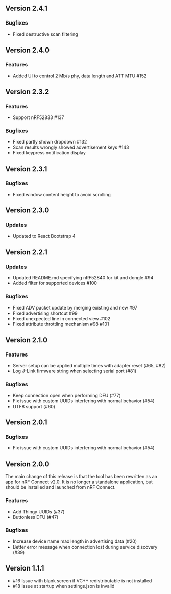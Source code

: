 ## Version 2.4.1
### Bugfixes
- Fixed destructive scan filtering

## Version 2.4.0
### Features
- Added UI to control 2 Mb/s phy, data length and ATT MTU #152

## Version 2.3.2
### Features
- Support nRF52833 #137
### Bugfixes
- Fixed partly shown dropdown #132
- Scan results wrongly showed advertisement keys #143
- Fixed keypress notification display

## Version 2.3.1
### Bugfixes
- Fixed window content height to avoid scrolling

## Version 2.3.0
### Updates
- Updated to React Bootstrap 4

## Version 2.2.1
### Updates
- Updated README.md specifying nRF52840 for kit and dongle #94
- Added filter for supported devices #100
### Bugfixes
- Fixed ADV packet update by merging existing and new #97
- Fixed advertising shortcut #99
- Fixed unexpected line in connected view #102
- Fixed attribute throttling mechanism #98 #101

## Version 2.1.0
### Features
- Server setup can be applied multiple times with adapter reset (#65, #82)
- Log J-Link firmware string when selecting serial port (#81)
### Bugfixes
- Keep connection open when performing DFU (#77)
- Fix issue with custom UUIDs interfering with normal behavior (#54)
- UTF8 support (#60)

## Version 2.0.1
### Bugfixes
- Fix issue with custom UUIDs interfering with normal behavior (#54)

## Version 2.0.0
The main change of this release is that the tool has been rewritten as an app for nRF Connect v2.0. It is no longer a standalone application, but should be installed and launched from nRF Connect.
### Features
- Add Thingy UUIDs (#37)
- Buttonless DFU (#47)
### Bugfixes
- Increase device name max length in advertising data (#20)
- Better error message when connection lost during service discovery (#39)

## Version 1.1.1
- #16 Issue with blank screen if VC++ redistributable is not installed
- #18 Issue at startup when settings.json is invalid
